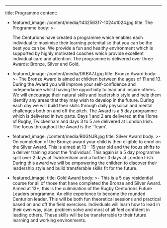 ---
title: Programme
content:
  - featured_image: /content/media/143256317-1024x1024.jpg
    title: The Programme
    body: >-
 
      The Centurions have created a programme which enables each individual to maximise their learning potenital so that you    can be the best you can be.  We provide a fun and healthy environment which is supported by highly motivated coaches which provide excellent individual care and attention. The programme is delivered over three Awards: Bronze, Silver and Gold.   
      
  
  - featured_image: /content/media/DKBA7J.jpg
    title: Bronze Award
    body: >-
      The Bronze Award is aimed at children between the ages of 11 and 13.  During the Award you will improve your self-confidence and independance whilst having the opportinity to lead and inspire others. We will encourage their natural skills and leadership style and help them identify any areas that they may wish to develop in the future. During each day we will build their skills through daily physcical and mental challenges both on and off the pitch. The Award is a 5 day programme which is delivered in two parts. Days 1 and 2 are delivered at the Home of Rugby, Twickenham and days 3 to 5 are delivered at London Irish.  The focus throughout the Award is the 'Team'.


  - featured_image: /content/media/B0GNJR.jpg
    title: Silver Award
    body: >-
      On completion of the Bronze award your child is then eligible to enrol on the Silver Award. This is aimed at 13 – 15 year old and the focus shifts to a deliver training about the 'Individual’. This again is a 5 day programme split over 2 days at Twickenham and a further 3 days at London Irish. During this award we will be empowering the children to discover their leadership style and build transferable skills fit for the future.


 - featured_image: 
    title: Gold Award
    body: >-
      This is a 5 day residential course for all of those that have completed the Bronze and Silver Award. Aimed at 13+, this is the culmination of the Rugby Centurions Future Leaders programme. An elite experience to become the rounded Centurion leader. This will be both fun theoretical sessions and practical based on and off the field exercises. Individuals will learn how to lead in their own way, plan, problem solve and most of all feel confident in leading others. These skills will be be transferrable to their future learning and working environments.



      




